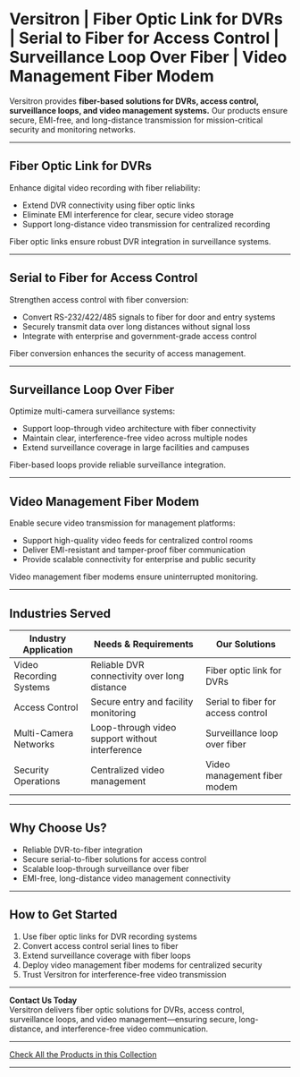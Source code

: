 # Versitron | Fiber Optic Link for DVRs | Serial to Fiber for Access Control | Surveillance Loop Over Fiber | Video Management Fiber Modem

Versitron provides **fiber-based solutions for DVRs, access control, surveillance loops, and video management systems.** Our products ensure secure, EMI-free, and long-distance transmission for mission-critical security and monitoring networks.

---

## Fiber Optic Link for DVRs

Enhance digital video recording with fiber reliability:  

- Extend DVR connectivity using fiber optic links  
- Eliminate EMI interference for clear, secure video storage  
- Support long-distance video transmission for centralized recording  

Fiber optic links ensure robust DVR integration in surveillance systems.

---

## Serial to Fiber for Access Control

Strengthen access control with fiber conversion:  

- Convert RS-232/422/485 signals to fiber for door and entry systems  
- Securely transmit data over long distances without signal loss  
- Integrate with enterprise and government-grade access control  

Fiber conversion enhances the security of access management.

---

## Surveillance Loop Over Fiber

Optimize multi-camera surveillance systems:  

- Support loop-through video architecture with fiber connectivity  
- Maintain clear, interference-free video across multiple nodes  
- Extend surveillance coverage in large facilities and campuses  

Fiber-based loops provide reliable surveillance integration.

---

## Video Management Fiber Modem

Enable secure video transmission for management platforms:  

- Support high-quality video feeds for centralized control rooms  
- Deliver EMI-resistant and tamper-proof fiber communication  
- Provide scalable connectivity for enterprise and public security  

Video management fiber modems ensure uninterrupted monitoring.

---

## Industries Served

| Industry Application       | Needs & Requirements                          | Our Solutions                             |
|----------------------------|-----------------------------------------------|------------------------------------------|
| Video Recording Systems    | Reliable DVR connectivity over long distance  | Fiber optic link for DVRs                 |
| Access Control             | Secure entry and facility monitoring          | Serial to fiber for access control        |
| Multi-Camera Networks      | Loop-through video support without interference | Surveillance loop over fiber              |
| Security Operations        | Centralized video management                  | Video management fiber modem              |

---

## Why Choose Us?

- Reliable DVR-to-fiber integration  
- Secure serial-to-fiber solutions for access control  
- Scalable loop-through surveillance over fiber  
- EMI-free, long-distance video management connectivity  

---

## How to Get Started

1. Use fiber optic links for DVR recording systems  
2. Convert access control serial lines to fiber  
3. Extend surveillance coverage with fiber loops  
4. Deploy video management fiber modems for centralized security  
5. Trust Versitron for interference-free video transmission  

---

**Contact Us Today**  
Versitron delivers fiber optic solutions for DVRs, access control, surveillance loops, and video management—ensuring secure, long-distance, and interference-free video communication.  

---

[Check All the Products in this Collection](https://www.versitron.com/collections/serial-to-fiber-converters)

---
